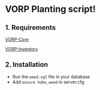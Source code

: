 # VORP Planting script!

## 1. Requirements

[VORP-Core](https://github.com/VORPCORE/VORP-Core)

[VORP-Inventory](https://github.com/VORPCORE/VORP-Inventory)

## 2. Installation
- Run the ```weed.sql``` file in your database
- Add ```ensure hobo_weed``` in server.cfg
